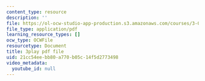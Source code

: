 ```yaml
---
content_type: resource
description: ''
file: https://ol-ocw-studio-app-production.s3.amazonaws.com/courses/3-091-introduction-to-solid-state-chemistry-fall-2018/21cc54eebb80a770b05c14f5d2773498_iLCVVag7Z7M.pdf
file_type: application/pdf
learning_resource_types: []
ocw_type: OCWFile
resourcetype: Document
title: 3play pdf file
uid: 21cc54ee-bb80-a770-b05c-14f5d2773498
video_metadata:
  youtube_id: null
---
```


